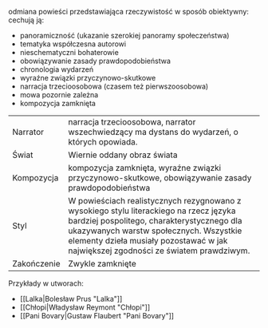 odmiana powieści przedstawiająca rzeczywistość w sposób obiektywny: cechują ją:
- panoramiczność (ukazanie szerokiej panoramy społeczeństwa)
- tematyka współczesna autorowi
- nieschematyczni bohaterowie
- obowiązywanie zasady prawdopodobieństwa
- chronologia wydarzeń
- wyraźne związki przyczynowo-skutkowe
- narracja trzecioosobowa (czasem też pierwszoosobowa)
- mowa pozornie zależna
- kompozycja zamknięta

|   |   |
|---|---|
| Narrator | narracja trzecioosobowa, narrator wszechwiedzący ma dystans do wydarzeń, o których opowiada.|
| Świat  | Wiernie oddany obraz świata |
| Kompozycja |kompozycja zamknięta, wyraźne związki przyczynowo-skutkowe, obowiązywanie zasady prawdopodobieństwa|
| Styl |W powieściach realistycznych rezygnowano z wysokiego stylu literackiego na rzecz języka bardziej pospolitego, charakterystycznego dla ukazywanych warstw społecznych. Wszystkie elementy dzieła musiały pozostawać w jak największej zgodności ze światem prawdziwym.|
| Zakończenie | Zwykle zamknięte |

Przykłady w utworach:
- [[Lalka|Bolesław Prus "Lalka"]]
- [[Chłopi|Władysław Reymont "Chłopi"]]
- [[Pani Bovary|Gustaw Flaubert "Pani Bovary"]]
